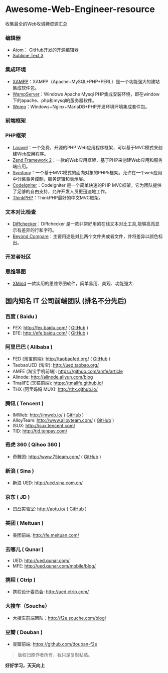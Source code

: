 # Awesome-Web-Engineer-resource
收集最全的Web攻城狮资源汇总
###  编辑器

* [Atom](https://atom.io/)： GitHub开发的开源编辑器
* [Sublime Text 3](http://www.sublimetext.com/)

###  集成环境

* [XAMPP](https://www.apachefriends.org/index.html)：XAMPP（Apache+MySQL+PHP+PERL）是一个功能强大的建站集成软件包。
* [WampServer](http://www.wampserver.com/en/)：Windows Apache Mysql PHP集成安装环境，即在window下的apache、php和mysql的服务器软件。
* [Wnmp](https://www.getwnmp.org/)：Windows+Nginx+MariaDB+PHP开发环境环境集成套件包。

###  前端框架

###  PHP框架
* [Laravel](https://laravel.com/)：一个免费，开源的PHP Web应用程序框架，可以基于MVC模式来创建Web应用程序。
* [Zend Framework 2](http://framework.zend.com/)：一款的Web应用框架，基于PHP来创建Web应用和服务端应用。
* [Symfony](http://symfony.com/)：一个基于MVC模式的面向对象的PHP5框架。允许在一个web应用中分离事务控制，服务逻辑和表示层。
* [CodeIgniter](https://www.codeigniter.com/)：CodeIgniter 是一个简单快速的PHP MVC框架。它为团队提供了足够的自由支持，允许开发人员更迅速地工作。
* [ThinkPHP](http://www.thinkphp.cn/)：ThinkPHP最好的中文MVC框架。

### 文本对比检查
* [Diffchecker](https://www.diffchecker.com/)：Diffchecker 是一款非常好用的在线文本对比工具,能够高亮显示有差异的行和字符。
* [Beyond Compare](http://www.scootersoftware.com/)：主要用途是对比两个文件夹或者文件，并将差异以颜色标出。
###  开发者社区

###  思维导图

* [XMind](http://www.xmind.net/)  一款实用的思维导图软件，简单易用、美观、功能强大.


## 国内知名 IT 公司前端团队 (排名不分先后)

### 百度 ( Baidu )

* FEX: http://fex.baidu.com/ ( [GitHub](https://github.com/fex-team/) )
* EFE: http://efe.baidu.com/ ( [GitHub](https://github.com/ecomfe) )

### 阿里巴巴 ( Alibaba )

* FED (淘宝前端): http://taobaofed.org/ ( [GitHub](https://github.com/taobaofed) )
* TaobaoUED (淘宝): http://ued.taobao.org/ 
* AMFE (淘宝手机前端): https://github.com/amfe/article
* Alinode: http://alinode.aliyun.com/blog
* TmallFE (天猫前端): https://tmallfe.github.io/
* THX (阿里妈妈 MUX): http://thx.github.io/

### 腾讯 ( Tencent )

* IMWeb: http://imweb.io/ ( [GitHub](https://github.com/imweb/) )
* AlloyTeam: http://www.alloyteam.com/ ( [GitHub](https://github.com/alloyteam) )
* ISUX: http://isux.tencent.com/
* TID: http://tid.tenpay.com/

### 奇虎 360 ( Qihoo 360 )

* 奇舞团: http://www.75team.com/ ( [GitHub](https://github.com/75team/) )

### 新浪 ( Sina )

* 新浪 UED: http://ued.sina.com.cn/

### 京东 ( JD )

* 凹凸实验室: http://aotu.io/ ( [GitHub](https://github.com/o2team/) )

### 美团 ( Meituan )

* 美团前端: http://fe.meituan.com/

### 去哪儿 ( Qunar )

* UED: http://ued.qunar.com/
* MFE: http://ued.qunar.com/mobile/blog/

### 携程 ( Ctrip )

* 携程设计委员会: http://ued.ctrip.com/

### 大搜车（Souche）

* 大搜车前端团队：http://f2e.souche.com/blog/

### 豆瓣 ( Douban )

* 豆瓣前端: https://github.com/douban-f2e

>版权归原作者所有，我只是复制粘贴。


**好好学习，天天向上**
